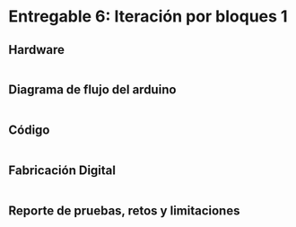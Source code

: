 # Entregable 6: Iteración por bloques 1
## Hardware
<p align="center">
  <img src="">
</p>

## Diagrama de flujo del arduino
<p align="center">
  <img src="">
</p>

## Código
<p align="center">
  <img src="">
</p>

## Fabricación Digital
<p align="center">
  <img src="">
</p>

## Reporte de pruebas, retos y limitaciones
